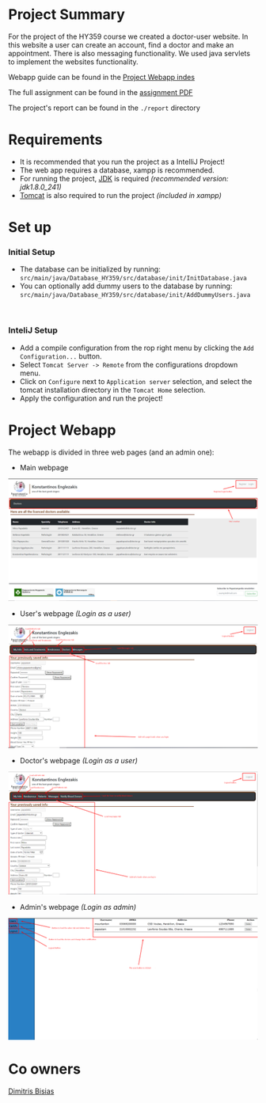 # Project Summary

For the project of the HY359 course we created a doctor-user website. In this website a user can create an account, find a doctor and make an appointment. There is also
messaging functionality. We used java servlets to implement the websites functionality.

Webapp guide can be found in the [Project Webapp indes](#Project-Webapp)

The full assignment can be found in the [assignment PDF](https://github.com/papastam/HY359_project/blob/master/%CE%97%CE%A5-359_Project_2021_Personalized%20Health_V1.0.pdf) 

The project's report can be found in the `./report` directory

# Requirements
* It is recommended that you run the project as a IntelliJ Project!
* The web app requires a database, xampp is recommended.
* For running the project, [JDK](https://www.oracle.com/ie/java/technologies/javase/javase8-archive-downloads.html) is required *(recommended version: jdk1.8.0_241)*
* [Tomcat](https://dlcdn.apache.org/tomcat/tomcat-9/v9.0.58/bin/apache-tomcat-9.0.58.zip) is also required to run the project *(included in xampp)*

# Set up
<h3>Initial Setup</h3>

* The database can be initialized by running: <br>`src/main/java/Database_HY359/src/database/init/InitDatabase.java`
* You can optionally add dummy users to the database by running: <br> `src/main/java/Database_HY359/src/database/init/AddDummyUsers.java`
<br>
<h3>InteliJ Setup</h3>

+ Add a compile configuration from the rop right menu by clicking the `Add Configuration...`
 button.
+ Select `Tomcat Server -> Remote` from the configurations dropdown menu.
+ Click on `Configure` next to `Application server` selection, and select the tomcat installation directory in the `Tomcat Home` selection.
+ Apply the configuration and run the project!

# Project Webapp
The webapp is divided in three web pages (and an admin one):

+ Main webpage

![Main Webpage Screenshot](https://github.com/papastam/HY359_project/blob/master/report/documents/Screenshots/front%20page.png?raw=true)
+ User's webpage *(Login as a user)*

![Users Webpage Screenshot](https://github.com/papastam/HY359_project/blob/master/report/documents/Screenshots/user%20page.png?raw=true)
+ Doctor's webpage *(Login as a user)*

![Main Webpage Screenshot](https://github.com/papastam/HY359_project/blob/master/report/documents/Screenshots/doctor%20page.png?raw=true)
+ Admin's webpage *(Login as admin)*
  
![Main Webpage Screenshot](https://github.com/papastam/HY359_project/blob/master/report/documents/Screenshots/admin%20page.png?raw=true)


# Co owners
[Dimitris Bisias](https://github.com/dbisias)
